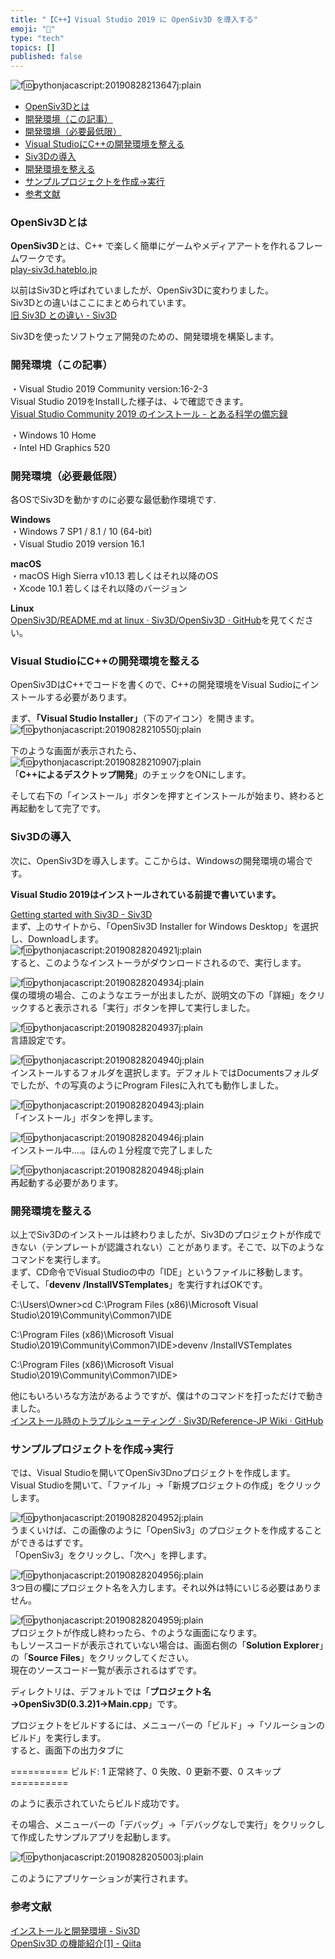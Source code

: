 ```yaml
---
title: "【C++】Visual Studio 2019 に OpenSiv3D を導入する"
emoji: "🤖"
type: "tech"
topics: []
published: false
---
```


![f:id:pythonjacascript:20190828213647j:plain](/images/ppythonjacascript2019082820190828213647.jpg "f:id:pythonjacascript:20190828213647j:plain")

* [OpenSiv3Dとは](#OpenSiv3Dとは)
* [開発環境（この記事）](#開発環境この記事)
* [開発環境（必要最低限）](#開発環境必要最低限)
* [Visual StudioにC++の開発環境を整える](#Visual-StudioにCの開発環境を整える)
* [Siv3Dの導入](#Siv3Dの導入)
* [開発環境を整える](#開発環境を整える)
* [サンプルプロジェクトを作成→実行](#サンプルプロジェクトを作成実行)
* [参考文献](#参考文献)

### OpenSiv3Dとは

**OpenSiv3D**とは、C++ で楽しく簡単にゲームやメディアアートを作れるフレームワークです。  
[play-siv3d.hateblo.jp](https://play-siv3d.hateblo.jp/)

  
以前はSiv3Dと呼ばれていましたが、OpenSiv3Dに変わりました。  
Siv3Dとの違いはここにまとめられています。  
[旧 Siv3D との違い - Siv3D](https://scrapbox.io/Siv3D/旧%5FSiv3D%5Fとの違い)

  
Siv3Dを使ったソフトウェア開発のための、開発環境を構築します。  
  
  
### 開発環境（この記事）

・Visual Studio 2019 Community version:16-2-3  
Visual Studio 2019をInstallした様子は、↓で確認できます。  
[Visual Studio Community 2019 のインストール - とある科学の備忘録](https://shizenkarasuzon.hatenablog.com/entry/2019/08/28/212834)  
  
・Windows 10 Home  
・Intel HD Graphics 520  

### 開発環境（必要最低限）

各OSでSiv3Dを動かすのに必要な最低動作環境です.

**Windows**  
・Windows 7 SP1 / 8.1 / 10 (64-bit)  
・Visual Studio 2019 version 16.1  

**macOS**  
・macOS High Sierra v10.13 若しくはそれ以降のOS  
・Xcode 10.1 若しくはそれ以降のバージョン

**Linux**  
[OpenSiv3D/README.md at linux · Siv3D/OpenSiv3D · GitHub](https://github.com/Siv3D/OpenSiv3D/blob/linux/Linux/README.md)を見てください。  
  
  
### Visual StudioにC++の開発環境を整える

OpenSiv3DはC++でコードを書くので、C++の開発環境をVisual Sudioにインストールする必要があります。

まず、**「Visual Studio Installer」**（下のアイコン）を開きます。  
![f:id:pythonjacascript:20190828210550j:plain](/images/ppythonjacascript2019082820190828210550.jpg "f:id:pythonjacascript:20190828210550j:plain")  
  
下のような画面が表示されたら、  
![f:id:pythonjacascript:20190828210907j:plain](/images/ppythonjacascript2019082820190828210907.jpg "f:id:pythonjacascript:20190828210907j:plain")  
「**C++によるデスクトップ開発**」のチェックをONにします。

そして右下の「インストール」ボタンを押すとインストールが始まり、終わると再起動をして完了です。  
  
  
### Siv3Dの導入

次に、OpenSiv3Dを導入します。ここからは、Windowsの開発環境の場合です。

**Visual Studio 2019はインストールされている前提で書いています。**

[Getting started with Siv3D - Siv3D](https://siv3d.github.io/#windows%5F1)  
まず、上のサイトから、「OpenSiv3D Installer for Windows Desktop」を選択し、Downloadします。  
![f:id:pythonjacascript:20190828204921j:plain](/images/ppythonjacascript2019082820190828204921.jpg "f:id:pythonjacascript:20190828204921j:plain")  
すると、このようなインストーラがダウンロードされるので、実行します。

  
![f:id:pythonjacascript:20190828204934j:plain](/images/ppythonjacascript2019082820190828204934.jpg "f:id:pythonjacascript:20190828204934j:plain")  
僕の環境の場合、このようなエラーが出ましたが、説明文の下の「詳細」をクリックすると表示される「実行」ボタンを押して実行しました。

  
![f:id:pythonjacascript:20190828204937j:plain](/images/ppythonjacascript2019082820190828204937.jpg "f:id:pythonjacascript:20190828204937j:plain")  
言語設定です。

  
![f:id:pythonjacascript:20190828204940j:plain](/images/ppythonjacascript2019082820190828204940.jpg "f:id:pythonjacascript:20190828204940j:plain")  
インストールするフォルダを選択します。デフォルトではDocumentsフォルダでしたが、↑の写真のようにProgram Filesに入れても動作しました。

  
![f:id:pythonjacascript:20190828204943j:plain](/images/ppythonjacascript2019082820190828204943.jpg "f:id:pythonjacascript:20190828204943j:plain")  
「インストール」ボタンを押します。

  
![f:id:pythonjacascript:20190828204946j:plain](/images/ppythonjacascript2019082820190828204946.jpg "f:id:pythonjacascript:20190828204946j:plain")  
インストール中....。ほんの１分程度で完了しました

  
![f:id:pythonjacascript:20190828204948j:plain](/images/ppythonjacascript2019082820190828204948.jpg "f:id:pythonjacascript:20190828204948j:plain")  
再起動する必要があります。  
  
  
### 開発環境を整える

以上でSiv3Dのインストールは終わりましたが、Siv3Dのプロジェクトが作成できない（テンプレートが認識されない）ことがあります。そこで、以下のようなコマンドを実行します。  
まず、CD命令でVisual Studioの中の「IDE」というファイルに移動します。  
そして、「**devenv /InstallVSTemplates**」を実行すればOKです。

C:\Users\Owner>cd C:\Program Files (x86)\Microsoft Visual Studio\2019\Community\Common7\IDE

C:\Program Files (x86)\Microsoft Visual Studio\2019\Community\Common7\IDE>devenv /InstallVSTemplates

C:\Program Files (x86)\Microsoft Visual Studio\2019\Community\Common7\IDE>

  
他にもいろいろな方法があるようですが、僕は↑のコマンドを打っただけで動きました。  
[インストール時のトラブルシューティング · Siv3D/Reference-JP Wiki · GitHub](https://github.com/Siv3D/Reference-JP/wiki/インストール時のトラブルシューティング)  
  
  
### サンプルプロジェクトを作成→実行

では、Visual Studioを開いてOpenSiv3Dnoプロジェクトを作成します。  
Visual Studioを開いて、「ファイル」→「新規プロジェクトの作成」をクリックします。

![f:id:pythonjacascript:20190828204952j:plain](/images/ppythonjacascript2019082820190828204952.jpg "f:id:pythonjacascript:20190828204952j:plain")  
うまくいけば、この画像のように「OpenSiv3」のプロジェクトを作成することができるはずです。  
「OpenSiv3」をクリックし、「次へ」を押します。

  
![f:id:pythonjacascript:20190828204956j:plain](/images/ppythonjacascript2019082820190828204956.jpg "f:id:pythonjacascript:20190828204956j:plain")  
3つ目の欄にプロジェクト名を入力します。それ以外は特にいじる必要はありません。

  
![f:id:pythonjacascript:20190828204959j:plain](/images/ppythonjacascript2019082820190828204959.jpg "f:id:pythonjacascript:20190828204959j:plain")  
プロジェクトが作成し終わったら、↑のような画面になります。  
もしソースコードが表示されていない場合は、画面右側の「**Solution Explorer**」の「**Source Files**」をクリックしてください。  
現在のソースコード一覧が表示されるはずです。

ディレクトリは、デフォルトでは「**プロジェクト名→OpenSiv3D(0.3.2)1→Main.cpp**」です。

  
プロジェクトをビルドするには、メニューバーの「ビルド」→「ソルーションのビルド」を実行します。  
すると、画面下の出力タブに

========== ビルド: 1 正常終了、0 失敗、0 更新不要、0 スキップ ==========

のように表示されていたらビルド成功です。

  
その場合、メニューバーの「デバッグ」→「デバッグなしで実行」をクリックして作成したサンプルアプリを起動します。

![f:id:pythonjacascript:20190828205003j:plain](/images/ppythonjacascript2019082820190828205003.jpg "f:id:pythonjacascript:20190828205003j:plain")

  
このようにアプリケーションが実行されます。  
  
  
### 参考文献

[インストールと開発環境 - Siv3D](https://scrapbox.io/Siv3D/インストールと開発環境)  
[OpenSiv3D の機能紹介\[1\] - Qiita](https://qiita.com/Reputeless/items/53c7edccbb5e447f7c26)